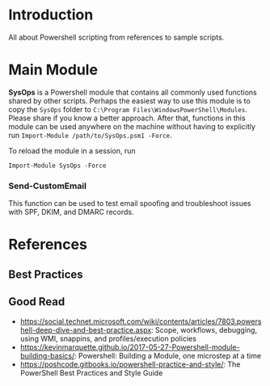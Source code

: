# Introduction
All about Powershell scripting from references to sample scripts.

# Main Module
**SysOps** is a Powershell module that contains all commonly used functions shared by other scripts. Perhaps the easiest way to use this module is to copy the `SysOps` folder to `C:\Program Files\WindowsPowerShell\Modules`. Please share if you know a better approach. After that, functions in this module can be used anywhere on the machine without having to explicitly run `Import-Module /path/to/SysOps.psm1 -Force`.

To reload the module in a session, run 
```
Import-Module SysOps -Force
````

### Send-CustomEmail
This function can be used to test email spoofing and troubleshoot issues with SPF, DKIM, and DMARC records.

# References
## Best Practices

## Good Read
- https://social.technet.microsoft.com/wiki/contents/articles/7803.powershell-deep-dive-and-best-practice.aspx: Scope, workflows, debugging, using WMI, snappins, and profiles/execution policies
- https://kevinmarquette.github.io/2017-05-27-Powershell-module-building-basics/: Powershell: Building a Module, one microstep at a time
- https://poshcode.gitbooks.io/powershell-practice-and-style/: The PowerShell Best Practices and Style Guide